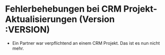 # Fehlerbehebungen bei CRM Projekt-Aktualisierungen (Version :VERSION)

- Ein Partner war verpflichtend an einem CRM Projekt. Das ist es nun nicht mehr.

